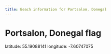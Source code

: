 ```yaml
---
title: Beach information for Portsalon, Donegal
---
```

# Portsalon, Donegal <span class="material-icons blue-flag">flag</span>

<div class="location-info">latitude: 55.19088141 longitude: -7.60747075</div>
<div id="met-eireann-warnings"></div>
<div></div>